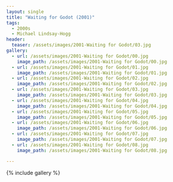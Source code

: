 ```yaml
---
layout: single
title: "Waiting for Godot (2001)"
tags:
  - 2000s 
  - Michael Lindsay-Hogg
header:
  teaser: /assets/images/2001-Waiting for Godot/03.jpg
gallery:
  - url: /assets/images/2001-Waiting for Godot/00.jpg
    image_path: /assets/images/2001-Waiting for Godot/00.jpg  
  - url: /assets/images/2001-Waiting for Godot/01.jpg
    image_path: /assets/images/2001-Waiting for Godot/01.jpg
  - url: /assets/images/2001-Waiting for Godot/02.jpg
    image_path: /assets/images/2001-Waiting for Godot/02.jpg
  - url: /assets/images/2001-Waiting for Godot/03.jpg
    image_path: /assets/images/2001-Waiting for Godot/03.jpg
  - url: /assets/images/2001-Waiting for Godot/04.jpg
    image_path: /assets/images/2001-Waiting for Godot/04.jpg
  - url: /assets/images/2001-Waiting for Godot/05.jpg
    image_path: /assets/images/2001-Waiting for Godot/05.jpg
  - url: /assets/images/2001-Waiting for Godot/06.jpg
    image_path: /assets/images/2001-Waiting for Godot/06.jpg
  - url: /assets/images/2001-Waiting for Godot/07.jpg
    image_path: /assets/images/2001-Waiting for Godot/07.jpg
  - url: /assets/images/2001-Waiting for Godot/08.jpg
    image_path: /assets/images/2001-Waiting for Godot/08.jpg

---
```

{% include gallery %}
